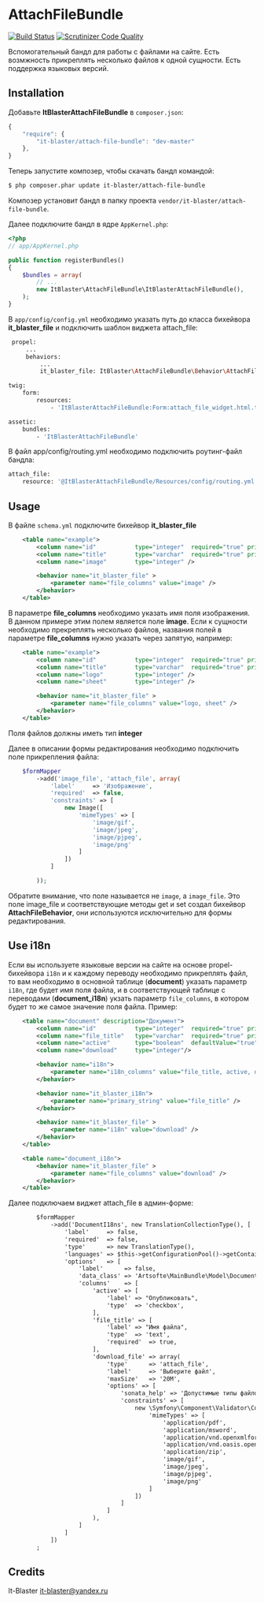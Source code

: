AttachFileBundle
====================

[![Build Status](https://scrutinizer-ci.com/g/it-blaster/attach-file-bundle/badges/build.png?b=master)](https://scrutinizer-ci.com/g/it-blaster/attach-file-bundle/build-status/master) [![Scrutinizer Code Quality](https://scrutinizer-ci.com/g/it-blaster/attach-file-bundle/badges/quality-score.png?b=master)](https://scrutinizer-ci.com/g/it-blaster/attach-file-bundle/?branch=master)

Вспомогательный бандл для работы с файлами на сайте. Есть возмжность прикреплять несколько файлов к одной сущности. Есть поддержка языковых версий.

Installation
------------

Добавьте <b>ItBlasterAttachFileBundle</b> в `composer.json`:

```js
{
    "require": {
        "it-blaster/attach-file-bundle": "dev-master"
	},
}
```

Теперь запустите композер, чтобы скачать бандл командой:

``` bash
$ php composer.phar update it-blaster/attach-file-bundle
```

Композер установит бандл в папку проекта `vendor/it-blaster/attach-file-bundle`.

Далее подключите бандл в ядре `AppKernel.php`:

``` php
<?php
// app/AppKernel.php

public function registerBundles()
{
    $bundles = array(
        // ...
        new ItBlaster\AttachFileBundle\ItBlasterAttachFileBundle(),
    );
}
```

В `app/config/config.yml` необходимо указать путь до класса бихейвора <b>it_blaster_file</b> и подключить шаблон виджета attach_file:

``` bash
 propel:
     ...
     behaviors:
         ...
         it_blaster_file: ItBlaster\AttachFileBundle\Behavior\AttachFileBehavior

twig:
    form:
        resources:
            - 'ItBlasterAttachFileBundle:Form:attach_file_widget.html.twig'

assetic:
    bundles:
        - 'ItBlasterAttachFileBundle'
```

В файл app/config/routing.yml необходимо подключить роутинг-файл бандла:
``` bash
attach_file:
    resource: '@ItBlasterAttachFileBundle/Resources/config/routing.yml'
```

Usage
-----

В файле `schema.yml` подключите бихейвор <b>it_blaster_file</b>
``` xml
    <table name="example">
        <column name="id"           type="integer"  required="true" primaryKey="true" autoIncrement="true" />
        <column name="title"        type="varchar"  required="true" primaryString="true" />
        <column name="image"        type="integer" />

        <behavior name="it_blaster_file" >
            <parameter name="file_columns" value="image" />
        </behavior>
    </table>
```
В параметре <b>file_columns</b> необходимо указать имя поля изображения. В данном примере этим полем является поле <b>image</b>. Если к сущности необходимо прекреплять несколько файлов, названия полей в параметре <b>file_columns</b> нужно указать через запятую, например:
``` xml
    <table name="example">
        <column name="id"           type="integer"  required="true" primaryKey="true" autoIncrement="true" />
        <column name="title"        type="varchar"  required="true" primaryString="true" />
        <column name="logo"         type="integer" />
        <column name="sheet"        type="integer" />

        <behavior name="it_blaster_file" >
            <parameter name="file_columns" value="logo, sheet" />
        </behavior>
    </table>
```
Поля файлов должны иметь тип <b>integer</b>

Далее в описании формы редактирования необходимо подключить поле прикрепления файла:
``` php
    $formMapper
        ->add('image_file', 'attach_file', array(
            'label'     => 'Изображение',
            'required'  => false,
            'constraints' => [
                new Image([
                    'mimeTypes' => [
                        'image/gif',
                        'image/jpeg',
                        'image/pjpeg',
                        'image/png'
                    ]
                ])
            ]

        ));
```
Обратите внимание, что поле называется не `image`, а `image_file`. Это поле image_file и соответствующие методы get и set создал бихейвор <b>AttachFileBehavior</b>, они используются исключительно для формы редактирования.

Use i18n
-------
Если вы используете языковые версии на сайте на основе propel-бихейвора `i18n` и к каждому переводу необходимо прикреплять файл, то вам необходимо в основной таблице (<b>document</b>) указать параметр `i18n`, где будет имя поля файла, и в соответствующей таблице с переводами (<b>document_i18n</b>) укзать параметр `file_columns`, в котором будет то же самое значение поля файла. Пример:
``` xml
    <table name="document" description="Документ">
        <column name="id"           type="integer"  required="true" primaryKey="true" autoIncrement="true" />
        <column name="file_title"   type="varchar"  required="true" primaryString="true" />
        <column name="active"       type="boolean"  defaultValue="true" />
        <column name="download"     type="integer"/>

        <behavior name="i18n">
            <parameter name="i18n_columns" value="file_title, active, download" />
        </behavior>

        <behavior name="it_blaster_i18n">
            <parameter name="primary_string" value="file_title" />
        </behavior>

        <behavior name="it_blaster_file" >
            <parameter name="i18n" value="download" />
        </behavior>
    </table>

    <table name="document_i18n">
        <behavior name="it_blaster_file" >
            <parameter name="file_columns" value="download" />
        </behavior>
    </table>
```
Далее подключаем виджет attach_file в админ-форме:
``` xml
        $formMapper
            ->add('DocumentI18ns', new TranslationCollectionType(), [
                'label'     => false,
                'required'  => false,
                'type'      => new TranslationType(),
                'languages' => $this->getConfigurationPool()->getContainer()->getParameter('locales'),
                'options'   => [
                    'label'      => false,
                    'data_class' => 'Artsofte\MainBundle\Model\DocumentI18n',
                    'columns'    => [
                        'active' => [
                            'label' => "Опубликовать",
                            'type'  => 'checkbox',
                        ],
                        'file_title' => [
                            'label' => "Имя файла",
                            'type'  => 'text',
                            'required'  => true,
                        ],
                        'download_file' => array(
                            'type'      => 'attach_file',
                            'label'     => 'Выберите файл',
                            'maxSize'   => '20M',
                            'options' => [
                                'sonata_help' => 'Допустимые типы файлов: pdf, doc, docx, zip, jpg, gif, png',
                                'constraints' => [
                                    new \Symfony\Component\Validator\Constraints\File([
                                        'mimeTypes' => [
                                            'application/pdf',
                                            'application/msword',
                                            'application/vnd.openxmlformats-officedocument.wordprocessingml.document',
                                            'application/vnd.oasis.opendocument.text',
                                            'application/zip',
                                            'image/gif',
                                            'image/jpeg',
                                            'image/pjpeg',
                                            'image/png'
                                        ]
                                    ])
                                ]
                            ]
                        ),
                    ]
                ]
            ])
        ;
```

Credits
-------

It-Blaster <it-blaster@yandex.ru>